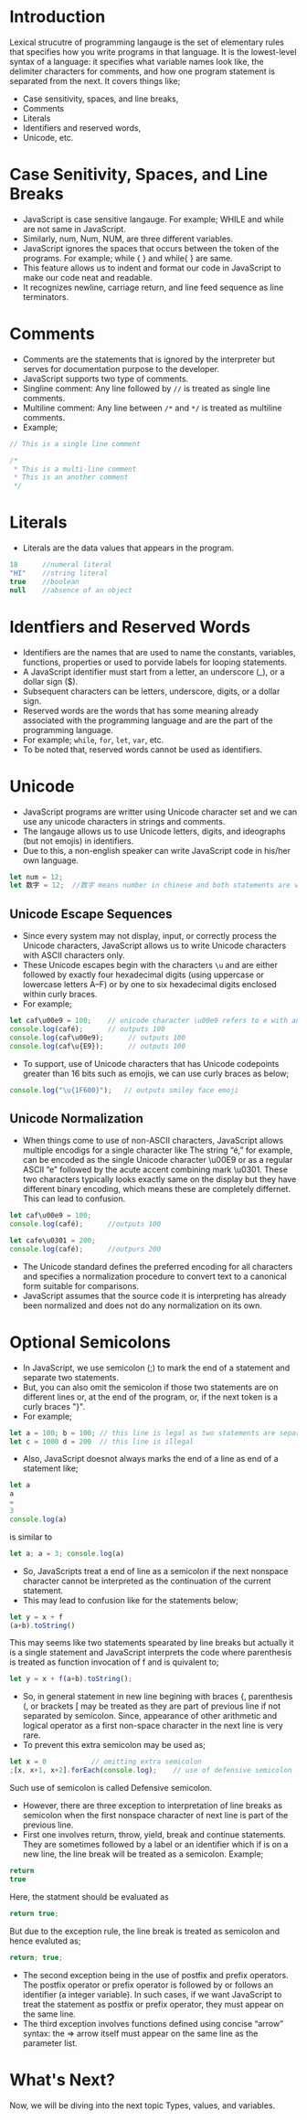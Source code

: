 # Introduction
Lexical strucutre of programming langauge is the set of elementary rules that specifies how you write programs in that language. It is the lowest-level syntax of a language: it specifies what variable names look like, the delimiter characters for comments, and how one program statement is separated from the next. It covers things like;
- Case sensitivity, spaces, and line breaks,
- Comments
- Literals
- Identifiers and reserved words,
- Unicode, etc.

# Case Senitivity, Spaces, and Line Breaks
- JavaScript is case sensitive langauge. For example; WHILE and while are not same in JavaScript.
- Similarly, num, Num, NUM, are three different variables.
- JavaScript ignores the spaces that occurs between the token of the programs. For example; while { } and while{ } are same.
- This feature allows us to indent and format our code in JavaScript to make our code neat and readable.
- It recognizes newline, carriage return, and line feed sequence as line terminators.

# Comments
- Comments are the statements that is ignored by the interpreter but serves for documentation purpose to the developer.
- JavaScript supports two type of comments.
- Singline comment: Any line followed by `//` is treated as single line comments.
- Multiline comment: Any line between `/*` and `*/` is treated as multiline comments.
- Example;
````javascript
// This is a single line comment

/*
 * This is a multi-line comment
 * This is an another comment
 */
````

# Literals
- Literals are the data values that appears in the program.
````javascript
18      //numeral literal
"HI"    //string literal
true    //boolean
null    //absence of an object 
````

# Identfiers and Reserved Words
- Identifiers are the names that are used to name the constants, variables, functions, properties or used to porvide labels for looping statements.
- A JavaScript identifier must start from a letter, an underscore (_), or a dollar sign ($).
- Subsequent characters can be letters, underscore, digits, or a dollar sign.
- Reserved words are the words that has some meaning already associated with the programming language and are the part of the programming language.
- For example; `while`, `for`, `let`, `var`, etc.
- To be noted that, reserved words cannot be used as identifiers.

# Unicode
- JavaScript programs are writter using Unicode character set and we can use any unicode characters in strings and comments.
- The langauge allows us to use Unicode letters, digits, and ideographs (but not emojis) in identifiers.
- Due to this, a non-english speaker can write JavaScript code in his/her own language.
````javascript
let num = 12;
let 数字 = 12;  //数字 means number in chinese and both statements are valid
````

## Unicode Escape Sequences
- Since every system may not display, input, or correctly process the Unicode characters, JavaScript allows us to write Unicode characters with ASCII characters only.
- These Unicode escapes begin with the characters `\u` and are either followed by exactly four hexadecimal digits (using uppercase or lowercase letters A–F) or by one to six hexadecimal digits enclosed within curly braces.
- For example;
````javascript
let caf\u00e9 = 100;    // unicode character \u00e9 refers to e with and acute oblique sign in its head (é)
console.log(café);      // outputs 100
console.log(caf\u00e9);      // outputs 100
console.log(caf\u{E9});      // outputs 100
````
- To support, use of Unicode characters that has Unicode codepoints greater than 16 bits such as emojis, we can use curly braces as below;
````javascript
console.log("\u{1F600}");   // outputs smiley face emoji
````

## Unicode Normalization
- When things come to use of non-ASCII characters, JavaScript allows multiple encodigs for a single character like The string “é,” for example, can be encoded as the single Unicode character \u00E9 or as a regular ASCII “e” followed by the acute accent combining mark \u0301. These two characters typically looks exactly same on the display but they have different binary encoding, which means these are completely differnet. This can lead to confusion.
````javascript
let caf\u00e9 = 100;
console.log(café);      //outputs 100

let cafe\u0301 = 200;
console.log(café);      //outpurs 200
````
- The Unicode standard defines the preferred encoding for all characters and specifies a normalization procedure to convert text to a canonical form suitable for comparisons. 
- JavaScript assumes that the source code it is interpreting has already been normalized and does not do any normalization on its own.

# Optional Semicolons
- In JavaScript, we use semicolon (;) to mark the end of a statement and separate two statements.
- But, you can also omit the semicolon if those two statements are on different lines or, at the end of the program, or, if the next token is a curly braces "}".
- For example;
````javascript
let a = 100; b = 100; // this line is legal as two statements are separated by a semi-colon
let c = 1000 d = 200  // this line is illegal
````
- Also, JavaScript doesnot always marks the end of a line as end of a statement like;
````javascript
let a
a 
= 
3
console.log(a)
````
is similar to 
````javascript
let a; a = 3; console.log(a)
````
- So, JavaScripts treat a end of line as a semicolon if the next nonspace character cannot be interpreted as the continuation of the current statement.
- This may lead to confusion like for the statements below;
````javascript
let y = x + f
(a+b).toString()
````
This may seems like two statements spearated by line breaks but actually it is a single statement and JavaScript interprets the code where parenthesis is treated as function invocation of f and is quivalent to;
````javascript
let y = x + f(a+b).toString();
````
- So, in general statement in new line begining with braces {, parenthesis (, or brackets [ may be treated as they are part of previous line if not separated by semicolon. Since, appearance of other arithmetic and logical operator as a first non-space character in the next line is very rare.
- To prevent this extra semicolon may be used as;
````javascript
let x = 0           // omitting extra semicolon
;[x, x+1, x+2].forEach(console.log);    // use of defensive semicolon
````
Such use of semicolon is called Defensive semicolon.
- However, there are three exception to interpretation of line breaks as semicolon when the first nonspace character of next line is part of the previous line.
- First one involves return, throw, yield, break and continue statements. They are sometimes followed by a label or an identifier which if is on a new line, the line break will be treated as a semicolon. Example;
````javascript
return
true
````
Here, the statment should be evaluated as 
````javascript
return true;
````
But due to the exception rule, the line break is treated as semicolon and hence evaluted as;
````javascript
return; true;
````
- The second exception being in the use of postfix and prefix operators. The postfix operator or prefix operator is followed by or follows an identifier (a integer variable). In such cases, if we want JavaScript to treat the statement as postfix or prefix operator, they must appear on the same line.
- The third exception involves functions defined using concise “arrow” syntax: the => arrow itself must appear on the same line as the parameter list.

# What's Next?
Now, we will be diving into the next topic Types, values, and variables.